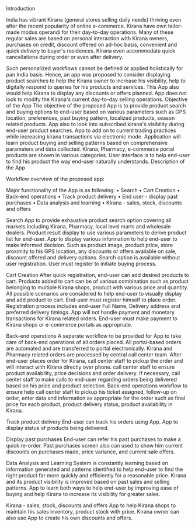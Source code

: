 Introduction

India has vibrant Kirana (general stores selling daily needs) thriving even after the recent popularity of online e-commerce.  Kirana have own tailor-made modus operandi for their day-to-day operations.  Many of these regular sales are based on personal interaction with Kirana owners, purchases on credit, discount offered on ad-hoc basis, convenient and quick delivery to buyer's residences.   Kirana even accommodate quick cancellations during order or even after delivery. 

Such personalized workflows cannot be defined or applied holistically for pan India basis. Hence, an app was proposed to consider displaying product searches to help the Kirana owner to increase his visibility, help to digitally respond to queries for his products and services. This App also would help Kirana to display any discounts or offers planned. App does not look to modify the Kirana's current day-to-day selling operations. Objective of the App The objective of the proposed App is to provide product search and buying options to end-user based on various parameters such as GPS location, preferences, past buying pattern, localized products, season related products. App also to look into subscribed kirana's visibility during end-user product searches. App to add on to current trading practices while increasing kirana transactions via electronic mode. Application will learn product buying and selling patterns based on comprehensive parameters and data collected. Kirana, Pharmacy, e-commerce portal products are shown in various categories. User interface is to help end-user to find his product the way end-user naturally understands.
Description of the App

Workflow overview of the proposed app:

Major functionality of the App is as following: •	Search •	Cart Creation •	Back-end operations •	Track product delivery •	End user - display past purchases •	Data analysis and learning •	Kirana - sales, stock, discounts and offers

Search App to provide exhaustive product search option covering all markets including Kirana, Pharmacy, local level marts and wholesale dealers. Product result display to use various parameters to derive product list for end-user. App to display various information to help end-user to make informed decision. Such as product image, product price, store proximity to his GPS location, any discounts or offers available on sale, discount offered and delivery options.
Search option is available without user registration. User must register to initiate buying process.

Cart Creation After quick registration, end-user can add desired products to cart. Products added to cart can be of various combination such as product belonging to multiple Kirana shops, product with various price and quantity. All possible scenarios are considered to help end-user to visually display and add product to cart. End-user must register himself to place order. Registration process includes end-user Full Name, Delivery address and preferred delivery timings. App will not handle payment and monetary transactions for Kirana related orders. End-user must make payment to Kirana shops or e-commerce portals as appropriate.

Back-end operations A separate workflow to be provided for App to take care of back-end operations of all orders placed. All portal-based orders are automated and are transferred to portal electronically. Kirana and Pharmacy related orders are processed by central call center team.
After end-user places order for Kirana, call center staff to pickup the order and will interact with Kirana directly over phone. call center staff to ensure product availability, price decisions and order delivery. If necessary, call center staff to make calls to end-user regarding orders being delivered based on his price and product selection. Back-end operations workflow to ensure help call center staff to pickup his ticket assigned, follow-up on order, enter data and information as appropriate for the order such as final price for each product, product delivery status, product availability in Kirana.

Track product delivery End-user can track his orders using App. App to display status of products being delivered.

Display past purchases End-user can refer his past purchases to make a quick re-order. Past purchases screen also can used to show him current discounts on purchases made, price variance, and current sale offers.

Data Analysis and Learning System is constantly learning based on information generated and patterns identified to help end-user to find the right product far more quickly and efficiently for a reasonable price. Kirana and its product visibility is improved based on past sales and selling patterns. App to learn both ways to help end-user by improving ease of buying and help Kirana to increase its visibility for greater sales.

Kirana - sales, stock, discounts and offers App to help Kirana shops to maintain his sales inventory, product stock with price. Kirana owner can also use App to create his own discounts and offers.
